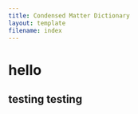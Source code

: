```yaml
---
title: Condensed Matter Dictionary
layout: template
filename: index
--- 
```

# hello
## testing testing
